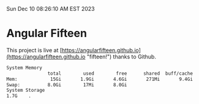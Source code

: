 Sun Dec 10 08:26:10 AM EST 2023

# Angular Fifteen


This project is live at [https://angularfifteen.github.io](https://angularfifteen.github.io "fifteen!") thanks to Github.

```bash
System Memory
               total        used        free      shared  buff/cache   available
Mem:            15Gi       1.9Gi       4.6Gi       271Mi       9.4Gi        13Gi
Swap:          8.0Gi        17Mi       8.0Gi
System Storage
1.7G	.
```

